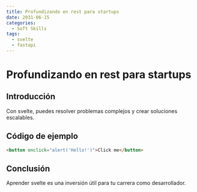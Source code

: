 ```yaml
---
title: Profundizando en rest para startups
date: 2031-06-15
categories:
  - Soft Skills
tags:
  - svelte
  - fastapi
---
```


# Profundizando en rest para startups

## Introducción

Con svelte, puedes resolver problemas complejos y crear soluciones escalables.

## Código de ejemplo

```html
<button onclick="alert('Hello!')">Click me</button>
```

## Conclusión

Aprender svelte es una inversión útil para tu carrera como desarrollador.